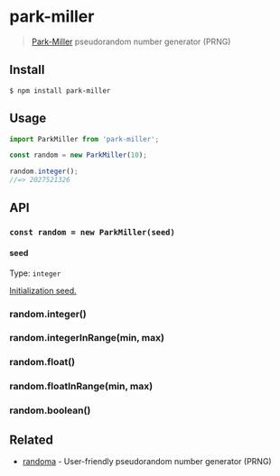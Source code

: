 # park-miller

> [Park-Miller](https://en.wikipedia.org/wiki/Lehmer_random_number_generator) pseudorandom number generator (PRNG)

## Install

```
$ npm install park-miller
```

## Usage

```js
import ParkMiller from 'park-miller';

const random = new ParkMiller(10);

random.integer();
//=> 2027521326
```

## API

### `const random = new ParkMiller(seed)`

#### seed

Type: `integer`

[Initialization seed.](https://en.wikipedia.org/wiki/Random_seed)

### random.integer()
### random.integerInRange(min, max)
### random.float()
### random.floatInRange(min, max)
### random.boolean()

## Related

- [randoma](https://github.com/sindresorhus/randoma) - User-friendly pseudorandom number generator (PRNG)
